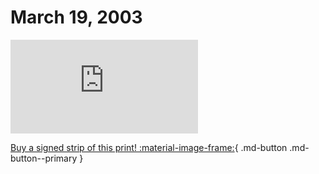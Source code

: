 # March 19, 2003

![](https://www.achewood.com/comic.php?date=03192003)

[Buy a signed strip of this print! :material-image-frame:](https://achewood-holiday-pop-up.myshopify.com/products/strip#03192003){ .md-button .md-button--primary }
